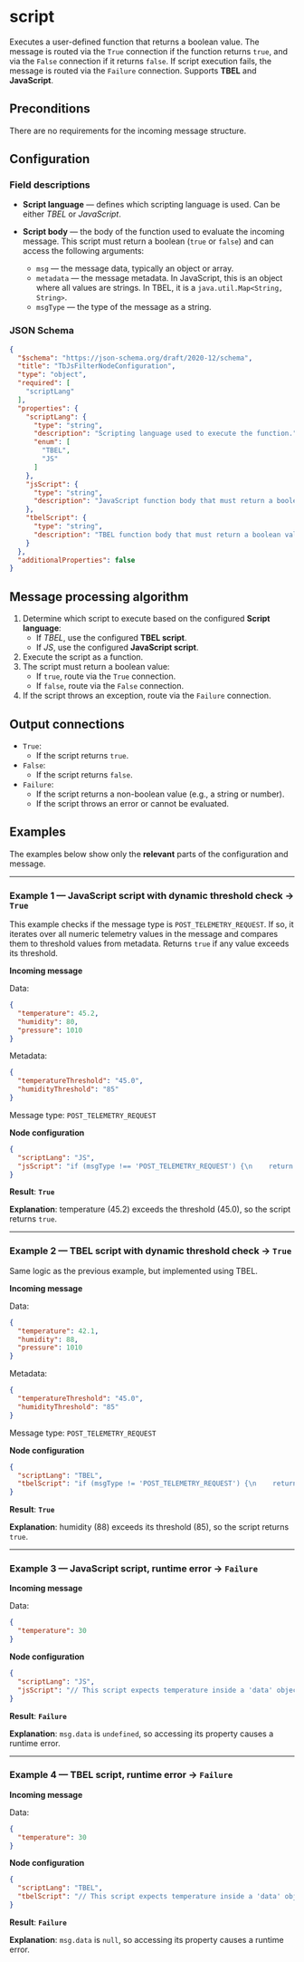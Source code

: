 # script

Executes a user-defined function that returns a boolean value.
The message is routed via the `True` connection if the function returns `true`, and via the `False` connection if it returns `false`.
If script execution fails, the message is routed via the `Failure` connection.
Supports **TBEL** and **JavaScript**.

## Preconditions

There are no requirements for the incoming message structure.

## Configuration

### Field descriptions

* **Script language** — defines which scripting language is used. Can be either *TBEL* or *JavaScript*.

* **Script body** — the body of the function used to evaluate the incoming message.
  This script must return a boolean (`true` or `false`) and can access the following arguments:
    * `msg` — the message data, typically an object or array.
    * `metadata` — the message metadata.
      In JavaScript, this is an object where all values are strings.
      In TBEL, it is a `java.util.Map<String, String>`.
    * `msgType` — the type of the message as a string.

### JSON Schema

```json
{
  "$schema": "https://json-schema.org/draft/2020-12/schema",
  "title": "TbJsFilterNodeConfiguration",
  "type": "object",
  "required": [
    "scriptLang"
  ],
  "properties": {
    "scriptLang": {
      "type": "string",
      "description": "Scripting language used to execute the function.",
      "enum": [
        "TBEL",
        "JS"
      ]
    },
    "jsScript": {
      "type": "string",
      "description": "JavaScript function body that must return a boolean value. Used when 'scriptLang' is 'JS'."
    },
    "tbelScript": {
      "type": "string",
      "description": "TBEL function body that must return a boolean value. Used when 'scriptLang' is 'TBEL'."
    }
  },
  "additionalProperties": false
}
```

## Message processing algorithm

1. Determine which script to execute based on the configured **Script language**:
    * If *TBEL*, use the configured **TBEL script**.
    * If *JS*, use the configured **JavaScript script**.
2. Execute the script as a function.
3. The script must return a boolean value:
    * If `true`, route via the `True` connection.
    * If `false`, route via the `False` connection.
4. If the script throws an exception, route via the `Failure` connection.

## Output connections

* `True`:
    * If the script returns `true`.
* `False`:
    * If the script returns `false`.
* `Failure`:
    * If the script returns a non-boolean value (e.g., a string or number).
    * If the script throws an error or cannot be evaluated.

## Examples

The examples below show only the **relevant** parts of the configuration and message.

---

### Example 1 — JavaScript script with dynamic threshold check → `True`

This example checks if the message type is `POST_TELEMETRY_REQUEST`.
If so, it iterates over all numeric telemetry values in the message and compares them to threshold values from metadata.
Returns `true` if any value exceeds its threshold.

**Incoming message**

Data:

```json
{
  "temperature": 45.2,
  "humidity": 80,
  "pressure": 1010
}
```

Metadata:

```json
{
  "temperatureThreshold": "45.0",
  "humidityThreshold": "85"
}
```

Message type: `POST_TELEMETRY_REQUEST`


**Node configuration**

```json
{
  "scriptLang": "JS",
  "jsScript": "if (msgType !== 'POST_TELEMETRY_REQUEST') {\n    return false;\n}\n\nfor (var key in msg) {\n    var thresholdKey = key + 'Threshold';\n    if (typeof msg[key] === 'number' && metadata[thresholdKey] && !isNaN(metadata[thresholdKey])) {\n        if (msg[key] > Number(metadata[thresholdKey])) {\n            return true;\n        }\n    }\n}\n\nreturn false;"
}
```

**Result**: **`True`**

**Explanation**: temperature (45.2) exceeds the threshold (45.0), so the script returns `true`.

---

### Example 2 — TBEL script with dynamic threshold check → `True`

Same logic as the previous example, but implemented using TBEL.

**Incoming message**

Data:

```json
{
  "temperature": 42.1,
  "humidity": 88,
  "pressure": 1010
}
```

Metadata:

```json
{
  "temperatureThreshold": "45.0",
  "humidityThreshold": "85"
}
```

Message type: `POST_TELEMETRY_REQUEST`

**Node configuration**

```json
{
  "scriptLang": "TBEL",
  "tbelScript": "if (msgType != 'POST_TELEMETRY_REQUEST') {\n    return false;\n}\n\nforeach (key: msg.keySet()) {\n    var thresholdKey = key + 'Threshold';\n    if (metadata.containsKey(thresholdKey)) {\n        var value = msg[key];\n        var threshold = parseDouble(metadata[thresholdKey]);\n        if (value > threshold) {\n            return true;\n        }\n    }\n}\n\nreturn false;"
}
```

**Result**: **`True`**

**Explanation**: humidity (88) exceeds its threshold (85), so the script returns `true`.

---

### Example 3 — JavaScript script, runtime error → `Failure`

**Incoming message**

Data:

```json
{
  "temperature": 30
}
```

**Node configuration**

```json
{
  "scriptLang": "JS",
  "jsScript": "// This script expects temperature inside a 'data' object.\nreturn msg.data.temperature > 20;"
}
```

**Result**: **`Failure`**

**Explanation**: `msg.data` is `undefined`, so accessing its property causes a runtime error.

---

### Example 4 — TBEL script, runtime error → `Failure`

**Incoming message**

Data:

```json
{
  "temperature": 30
}
```

**Node configuration**

```json
{
  "scriptLang": "TBEL",
  "tbelScript": "// This script expects temperature inside a 'data' object.\nreturn msg.data.temperature > 20;"
}
```

**Result**: **`Failure`**

**Explanation**: `msg.data` is `null`, so accessing its property causes a runtime error.
